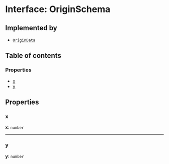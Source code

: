 # Interface: OriginSchema

## Implemented by

* [`OriginData`](/en/auto-docs/playground-react/classes/OriginData.md)

## Table of contents

### Properties

* [x](/en/auto-docs/playground-react/interfaces/OriginSchema.md#x)
* [y](/en/auto-docs/playground-react/interfaces/OriginSchema.md#y)

## Properties

### x

**x**: `number`

***

### y

**y**: `number`
